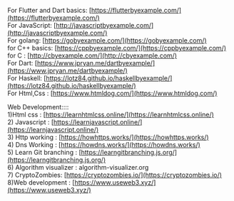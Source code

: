 For Flutter and Dart basics: [https://flutterbyexample.com/](https://flutterbyexample.com/)  
For JavaScript: [http://javascriptbyexample.com/](http://javascriptbyexample.com/)  
For golang: [https://gobyexample.com/](https://gobyexample.com/)  
for C++ basics: [https://cppbyexample.com/](https://cppbyexample.com/)  
for C : [http://cbyexample.com/](http://cbyexample.com/)  
For Dart: [https://www.jpryan.me/dartbyexample/](https://www.jpryan.me/dartbyexample/)  
For Haskell: [https://lotz84.github.io/haskellbyexample/](https://lotz84.github.io/haskellbyexample/)  
For Html,Css : [https://www.htmldog.com/](https://www.htmldog.com/)

Web Development::::  
1)Html css : [https://learnhtmlcss.online/](https://learnhtmlcss.online/)  
2) Javascript : [https://learnjavascript.online/](https://learnjavascript.online/)  
3) Http working : [https://howhttps.works/](https://howhttps.works/)  
4) Dns Working : [https://howdns.works/](https://howdns.works/)  
5) Learn Git branching : [https://learngitbranching.js.org/](https://learngitbranching.js.org/)  
6) Algorithm visualizer : algorithm-visualizer.org  
7) CryptoZombies: [https://cryptozombies.io/](https://cryptozombies.io/)  
8)Web development : [https://www.useweb3.xyz/](https://www.useweb3.xyz/)